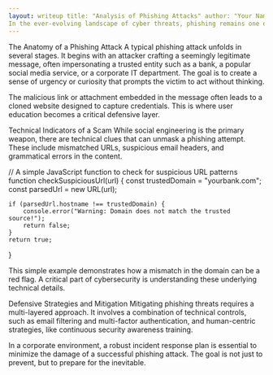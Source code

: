 ```yaml
---
layout: writeup title: "Analysis of Phishing Attacks" author: "Your Name" date: 2024-06-11 12:00:00 +0200 image: "https://www.google.com/search?q=https://placehold.co/1000x500/1e293b/a5b4fc%3Ftext%3DPhishing%2BAnalysis" image_alt: "Illustration of a phishing attack" description: "A detailed investigation of the techniques used in modern phishing campaigns and how to recognize them."
In the ever-evolving landscape of cyber threats, phishing remains one of the most prevalent and effective forms of attack. This write-up delves into the intricate techniques employed by malicious actors to deceive users and gain unauthorized access to sensitive information. We will explore various attack vectors, from traditional email-based scams to more sophisticated spear phishing and whaling attempts.
---
```

The Anatomy of a Phishing Attack
A typical phishing attack unfolds in several stages. It begins with an attacker crafting a seemingly legitimate message, often impersonating a trusted entity such as a bank, a popular social media service, or a corporate IT department. The goal is to create a sense of urgency or curiosity that prompts the victim to act without thinking.

The malicious link or attachment embedded in the message often leads to a cloned website designed to capture credentials. This is where user education becomes a critical defensive layer.

Technical Indicators of a Scam
While social engineering is the primary weapon, there are technical clues that can unmask a phishing attempt. These include mismatched URLs, suspicious email headers, and grammatical errors in the content.

// A simple JavaScript function to check for suspicious URL patterns
function checkSuspiciousUrl(url) {
    const trustedDomain = "yourbank.com";
    const parsedUrl = new URL(url);

    if (parsedUrl.hostname !== trustedDomain) {
        console.error("Warning: Domain does not match the trusted source!");
        return false;
    }
    return true;
}

This simple example demonstrates how a mismatch in the domain can be a red flag. A critical part of cybersecurity is understanding these underlying technical details.

Defensive Strategies and Mitigation
Mitigating phishing threats requires a multi-layered approach. It involves a combination of technical controls, such as email filtering and multi-factor authentication, and human-centric strategies, like continuous security awareness training.

In a corporate environment, a robust incident response plan is essential to minimize the damage of a successful phishing attack. The goal is not just to prevent, but to prepare for the inevitable.
